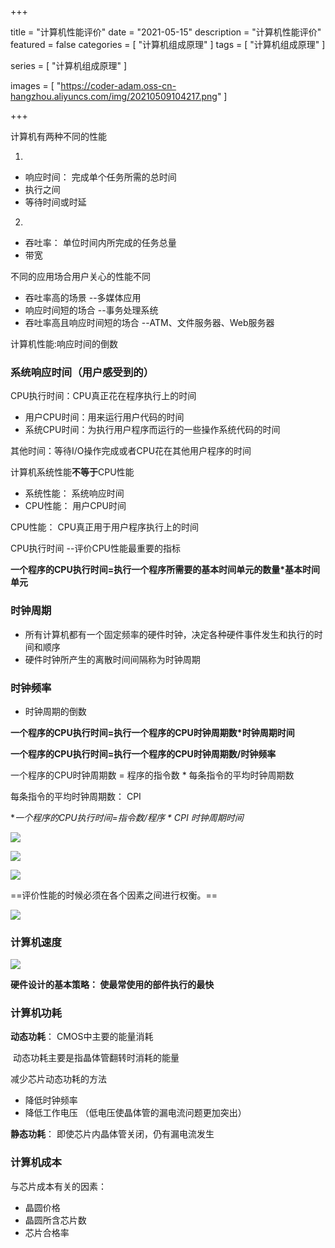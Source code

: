 +++

title = "计算机性能评价"
date = "2021-05-15"
description = "计算机性能评价"
featured = false
categories = [
  "计算机组成原理"
]
tags = [
  "计算机组成原理"
]

series = [
  "计算机组成原理"
]

images = [ "https://coder-adam.oss-cn-hangzhou.aliyuncs.com/img/20210509104217.png"
]

+++

<!--more-->

计算机有两种不同的性能

1.

+ 响应时间： 完成单个任务所需的总时间
+ 执行之间
+ 等待时间或时延



2.

+ 吞吐率： 单位时间内所完成的任务总量
+ 带宽



不同的应用场合用户关心的性能不同

+ 吞吐率高的场景      --多媒体应用
+ 响应时间短的场合      --事务处理系统
+ 吞吐率高且响应时间短的场合     --ATM、文件服务器、Web服务器

计算机性能:响应时间的倒数

### 系统响应时间（用户感受到的）

CPU执行时间：CPU真正花在程序执行上的时间

+ 用户CPU时间：用来运行用户代码的时间
+ 系统CPU时间：为执行用户程序而运行的一些操作系统代码的时间

其他时间：等待I/O操作完成或者CPU花在其他用户程序的时间

计算机系统性能**不等于**CPU性能

+ 系统性能： 系统响应时间
+ CPU性能： 用户CPU时间

CPU性能： CPU真正用于用户程序执行上的时间

CPU执行时间      --评价CPU性能最重要的指标

**一个程序的CPU执行时间=执行一个程序所需要的基本时间单元的数量*基本时间单元**



### 时钟周期

+ 所有计算机都有一个固定频率的硬件时钟，决定各种硬件事件发生和执行的时间和顺序
+ 硬件时钟所产生的离散时间间隔称为时钟周期

### 时钟频率

+ 时钟周期的倒数

**一个程序的CPU执行时间=执行一个程序的CPU时钟周期数*时钟周期时间**

**一个程序的CPU执行时间=执行一个程序的CPU时钟周期数/时钟频率**



一个程序的CPU时钟周期数 = 程序的指令数 * 每条指令的平均时钟周期数

每条指令的平均时钟周期数： CPI

**一个程序的CPU执行时间=指令数/程序 * CPI *时钟周期时间**

![](https://coder-adam.oss-cn-hangzhou.aliyuncs.com/img/20210509104217.png)

![](https://coder-adam.oss-cn-hangzhou.aliyuncs.com/img/image-20210509104308825.png)

![](https://coder-adam.oss-cn-hangzhou.aliyuncs.com/img/20210509104453.png)

==评价性能的时候必须在各个因素之间进行权衡。==

![](https://coder-adam.oss-cn-hangzhou.aliyuncs.com/img/20210509105816.png)

### 计算机速度

![](https://coder-adam.oss-cn-hangzhou.aliyuncs.com/img/image-20210509110819738.png)

**硬件设计的基本策略： 使最常使用的部件执行的最快**



### 计算机功耗

**动态功耗**： CMOS中主要的能量消耗

​	动态功耗主要是指晶体管翻转时消耗的能量

减少芯片动态功耗的方法

+ 降低时钟频率
+ 降低工作电压 （低电压使晶体管的漏电流问题更加突出）

**静态功耗**： 即使芯片内晶体管关闭，仍有漏电流发生



### 计算机成本

与芯片成本有关的因素：

+ 晶圆价格
+ 晶圆所含芯片数
+ 芯片合格率

